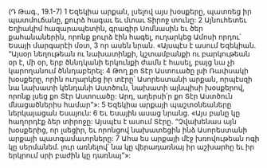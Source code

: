 (Դ Թագ., 19.1-7)
1 Եզեկիա արքան, լսելով այս խօսքերը, պատռեց իր պատմուճանը, քուրձ հագաւ եւ մտաւ Տիրոջ տունը: 2 Այնուհետեւ Եղիակիմ հազարապետին, գրագիր Սոմնասին եւ ծեր քահանաներին, որոնք քուրձ էին հագել, ուղարկեց Ամոսի որդու՝ Եսայի մարգարէի մօտ, 3 որ ասեն նրան. «Այսպէս է ասում Եզեկիան. “Այսօր նեղութեան ու նախատինքի, կշտամբանքի ու բարկութեան օր է, մի օր, երբ ծննդկանի երկունքի ժամն է հասել, բայց նա չի կարողանում ծննդաբերել: 4 Թող քո Տէր Աստուածը լսի Ռափսակի խօսքերը, որին ուղարկեց իր տէրը՝ Ասորեստանի արքան, որպէսզի նա նախատի կենդանի Աստծուն, նախատի այնպիսի խօսքերով, որոնք լսեց քո Տէր Աստուածը: Արդ, աղերսի՛ր քո Տէր Աստծուն մնացածներիս համար”»:
5 Եզեկիա արքայի պաշտօնեաները ներկայացան Եսայուն: 6 Եւ Եսային ասաց նրանց. «Այս բանը կը հաղորդէք ձեր տիրոջը: Այսպէս է ասում Տէրը. “Չվախենաս այն խօսքերից, որ լսեցիր, եւ որոնցով նախատեցին ինձ Ասորեստանի արքայի պատգամաւորները: 7 Ահա ես արքայի մէջ խռովութեան ոգի կը սերմանեմ. լուր առնելով՝ նա կը վերադառնայ իր աշխարհը եւ իր երկրում սրի բաժին կը դառնայ”»:
